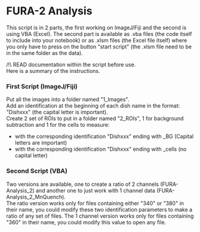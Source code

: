# FURA-2 Analysis

This script is in 2 parts, the first working on ImageJ/Fiji and the second is using VBA (Excel).
The second part is available as .vba files (the code itself to include into your notebook) or as .xlsm files (the Excel file itself) where you only have to press on the button "start script" (the .xlsm file need to be in the same folder as the data).

/!\ READ documentation within the script before use.  
Here is a summary of the instructions.

### First Script (ImageJ/Fiji)
Put all the images into a folder named "1_Images".  
Add an identification at the beginning of each dish name in the format: "Dishxxx" (the capital letter is important).  
Create 2 set of ROIs to put in a folder named "2_ROIs", 1 for background subtraction and 1 for the cells to measure:
- with the corresponding identification "Dishxxx" ending with _BG		(Capital letters are important)
- with the corresponding identification "Dishxxx" ending with _cells	(no capital letter)

### Second Script (VBA)
Two versions are available, one to create a ratio of 2 channels (FURA-Analysis_2) and another one to just work with 1 channel data (FURA-Analysis_2_MnQuench).  
The ratio version works only for files containing either "340" or "380" in their name, you could modify these two identification parameters to make a ratio of any set of files.
The 1 channel version works only for files containing "360" in their name, you could modify this value to open any file.
